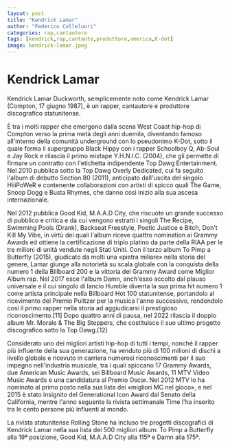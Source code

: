 ```yaml
---
layout: post
title: "Kendrick Lamar"
author: "Federico Colleluori"
categories: rap,cantautore
tags: [kendrick,rap,cantante,produttore,america,K-dot]
image: kendrick-lamar.jpeg
---
```


# Kendrick Lamar

Kendrick Lamar Duckworth, semplicemente noto come Kendrick Lamar (Compton, 17 giugno 1987), è un rapper, cantautore e produttore discografico statunitense.

È tra i molti rapper che emergono dalla scena West Coast hip-hop di Compton verso la prima metà degli anni duemila, diventando famoso all'interno della comunità underground con lo pseudonimo K-Dot, sotto il quale forma il supergruppo Black Hippy con i rapper Schoolboy Q, Ab-Soul e Jay Rock e rilascia il primo mixtape Y.H.N.I.C. (2004), che gli permette di firmare un contratto con l'etichetta indipendente Top Dawg Entertainment. Nel 2010 pubblica sotto la Top Dawg Overly Dedicated, cui fa seguito l'album di debutto Section.80 (2011), anticipato dall'uscita del singolo HiiiPoWeR e contenente collaborazioni con artisti di spicco quali The Game, Snoop Dogg e Busta Rhymes, che danno così inizio alla sua ascesa internazionale.

Nel 2012 pubblica Good Kid, M.A.A.D City, che riscuote un grande successo di pubblico e critica e da cui vengono estratti i singoli The Recipe, Swimming Pools (Drank), Backseat Freestyle, Poetic Justice e Bitch, Don't Kill My Vibe, in virtù dei quali l'album riceve quattro nomination ai Grammy Awards ed ottiene la certificazione di triplo platino da parte della RIAA per le tre milioni di unità vendute negli Stati Uniti. Con il terzo album To Pimp a Butterfly (2015), giudicato da molti una «pietra miliare» nella storia del genere, Lamar giunge alla notorietà su scala globale con la conquista della numero 1 della Billboard 200 e la vittoria del Grammy Award come Miglior Album rap. Nel 2017 esce l'album Damn, anch'esso accolto dal plauso universale e il cui singolo di lancio Humble diventa la sua prima hit numero 1 come artista principale nella Billboard Hot 100 statunitense, portandolo al ricevimento del Premio Pulitzer per la musica l'anno successivo, rendendolo così il primo rapper nella storia ad aggiudicarsi il prestigioso riconoscimento.[11] Dopo quattro anni di pausa, nel 2022 rilascia il doppio album Mr. Morale & The Big Steppers, che costituisce il suo ultimo progetto discografico sotto la Top Dawg.[12]

Considerato uno dei migliori artisti hip-hop di tutti i tempi, nonché il rapper più influente della sua generazione, ha venduto più di 100 milioni di dischi a livello globale e ricevuto in carriera numerosi riconoscimenti per il suo impegno nell'industria musicale, tra i quali spiccano 17 Grammy Awards, due American Music Awards, sei Billboard Music Awards, 11 MTV Video Music Awards e una candidatura al Premio Oscar. Nel 2012 MTV lo ha nominato al primo posto nella sua lista dei «migliori MC nel gioco», e nel 2015 è stato insignito del Generational Icon Award dal Senato della California, mentre l'anno seguente la rivista settimanale Time l'ha inserito tra le cento persone più influenti al mondo.

La rivista statunitense Rolling Stone ha incluso tre progetti discografici di Kendrick Lamar nella sua lista dei 500 migliori album: To Pimp a Butterfly alla 19ª posizione, Good Kid, M.A.A.D City alla 115ª e Damn alla 175ª.
